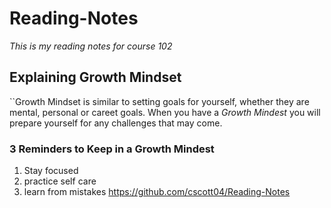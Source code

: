 # Reading-Notes
*This is my reading notes for course 102* 
## Explaining Growth Mindset
``Growth Mindset is similar to setting goals for yourself, whether they are mental, personal or careet goals. When you have a *Growth Mindest* you will prepare yourself for any challenges that may come.
### 3 Reminders to Keep in a Growth Mindest
1. Stay focused
2. practice self care
3. learn from mistakes
https://github.com/cscott04/Reading-Notes 
